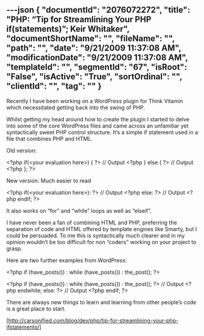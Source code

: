---json
{
  "documentId": "2076072272",
  "title": "PHP: “Tip for Streamlining Your PHP if(statements)”; Keir Whitaker",
  "documentShortName": "",
  "fileName": "",
  "path": "",
  "date": "9/21/2009 11:37:08 AM",
  "modificationDate": "9/21/2009 11:37:08 AM",
  "templateId": "",
  "segmentId": "67",
  "isRoot": "False",
  "isActive": "True",
  "sortOrdinal": "",
  "clientId": "",
  "tag": ""
}
---

Recently I have been working on a WordPress plugin for Think Vitamin which necessitated getting back into the swing of PHP.

Whilst getting my head around how to create the plugin I started to delve into some of the core WordPress files and came across an unfamiliar yet syntactically sweet PHP control structure. It’s a simple if statement used in a file that combines PHP and HTML.

Old version:

&lt;?php if(&lt;your evaluation here&gt;) { ?&gt;
// Output
&lt;?php } else { ?&gt;
// Output
&lt;?php }; ?&gt;

New version: Much easier to read

&lt;?php if(&lt;your evaluation here&gt;): ?&gt;
// Output
&lt;?php else: ?&gt;
// Output
&lt;?php endif; ?&gt;

It also works on “for” and “while” loops as well as “elseif”.

I have never been a fan of combining HTML and PHP, preferring the separation of code and HTML offered by template engines like Smarty, but I could be persuaded. To me this is syntactically much clearer and in my opinion wouldn’t be too difficult for non “coders” working on your project to grasp.

Here are two further examples from WordPress:

&lt;?php if (have_posts()) : while (have_posts()) : the_post(); ?&gt;

&lt;?php if (have_posts()) : while (have_posts()) : the_post(); ?&gt;
// Output
&lt;?php endwhile; else: ?&gt;
// Output
&lt;?php endif; ?&gt;

There are always new things to learn and learning from other people’s code is a great place to start.

[http://carsonified.com/blog/dev/php/tip-for-streamlining-your-php-ifstatements/]
